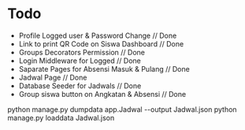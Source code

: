 # Todo
- Profile Logged user & Password Change // Done
- Link to print QR Code on Siswa Dashboard // Done
- Groups Decorators Permission // Done
- Login Middleware for Logged // Done
- Saparate Pages for Absensi Masuk & Pulang // Done
- Jadwal Page // Done
- Database Seeder for Jadwals // Done
- Group siswa button on Angkatan & Absensi // Done

python manage.py dumpdata app.Jadwal --output Jadwal.json
python manage.py loaddata Jadwal.json 